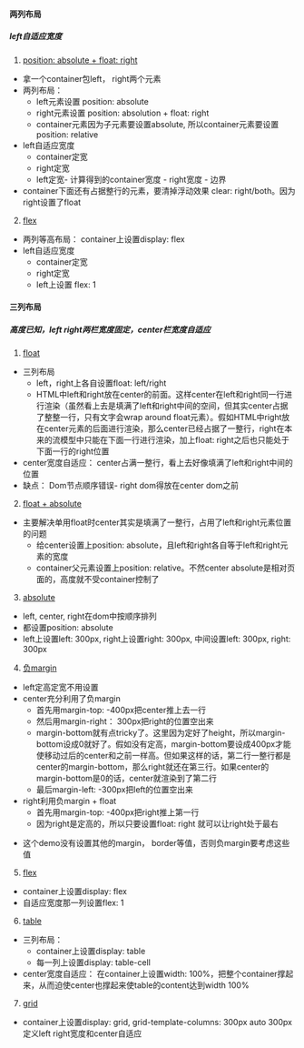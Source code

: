 #### 两列布局  
##### left自适应宽度  
1. [position: absolute + float: right](https://codepen.io/jeancccccc/pen/GbgMXK)    
- 拿一个container包left， right两个元素   
- 两列布局： 
  - left元素设置 position: absolute
  - right元素设置 position: absolution + float: right    
  - container元素因为子元素要设置absolute, 所以container元素要设置 position: relative   
- left自适应宽度
  - container定宽
  - right定宽
  - left定宽- 计算得到的container宽度 - right宽度 - 边界
- container下面还有占据整行的元素，要清掉浮动效果 clear: right/both。因为right设置了float    

2. [flex](https://codepen.io/jeancccccc/pen/JQoOPw)    
- 两列等高布局： container上设置display: flex    
- left自适应宽度     
  - container定宽  
  - right定宽   
  - left上设置 flex: 1   

#### 三列布局   
##### 高度已知，left right两栏宽度固定，center栏宽度自适应  
1. [float](https://codepen.io/jeancccccc/pen/MMYOeV)   
- 三列布局     
  - left，right上各自设置float: left/right     
  - HTML中left和right放在center的前面。这样center在left和right同一行进行渲染（虽然看上去是填满了left和right中间的空间，但其实center占据了整整一行，只有文字会wrap around float元素）。假如HTML中right放在center元素的后面进行渲染，那么center已经占据了一整行，right在本来的流模型中只能在下面一行进行渲染，加上float: right之后也只能处于下面一行的right位置      
- center宽度自适应： center占满一整行，看上去好像填满了left和right中间的位置     
- 缺点： Dom节点顺序错误- right dom得放在center dom之前

2. [float + absolute](https://codepen.io/jeancccccc/pen/jjEYLR)  
- 主要解决单用float时center其实是填满了一整行，占用了left和right元素位置的问题  
  - 给center设置上position: absolute，且left和right各自等于left和right元素的宽度   
  - container父元素设置上position: relative。不然center absolute是相对页面的，高度就不受container控制了    

3. [absolute](https://codepen.io/jeancccccc/pen/pXvpGv?editors=1100#0)   
- left, center, right在dom中按顺序排列    
- 都设置position: absolute  
- left上设置left: 300px, right上设置right: 300px, 中间设置left: 300px, right: 300px   

4. [负margin](https://codepen.io/jeancccccc/pen/KjwRmY)  
- left定高定宽不用设置   
- center充分利用了负margin  
  - 首先用margin-top: -400px把center推上去一行        
  - 然后用margin-right： 300px把right的位置空出来    
  - margin-bottom就有点tricky了。这里因为定好了height，所以margin-bottom设成0就好了。假如没有定高，margin-bottom要设成400px才能使移动过后的center和之前一样高。但如果这样的话，第二行一整行都是center的margin-bottom，那么right就还在第三行。如果center的margin-bottom是0的话，center就渲染到了第二行   
  - 最后margin-left: -300px把left的位置空出来  
- right利用负margin + float  
  - 首先用margin-top: -400px把right推上第一行    
  - 因为right是定高的，所以只要设置float: right 就可以让right处于最右  
* 这个demo没有设置其他的margin， border等值，否则负margin要考虑这些值  

5. [flex](https://codepen.io/jeancccccc/pen/zVxjVN)   
- container上设置display: flex    
- 自适应宽度那一列设置flex: 1   

6. [table](https://codepen.io/jeancccccc/pen/JQoZRM)   
- 三列布局：   
  - container上设置display: table   
  - 每一列上设置display: table-cell    
- center宽度自适应： 在container上设置width: 100%，把整个container撑起来，从而迫使center也撑起来使table的content达到width 100%   

7. [grid](https://codepen.io/jeancccccc/pen/OePEjK)
- container上设置display: grid, grid-template-columns: 300px auto 300px定义left right宽度和center自适应    
